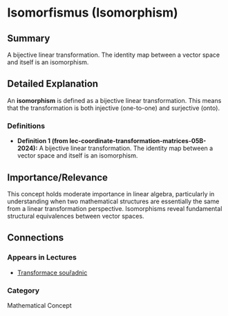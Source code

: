 # Isomorfismus (Isomorphism)

## Summary
A bijective linear transformation. The identity map between a vector space and itself is an isomorphism.

## Detailed Explanation
An **isomorphism** is defined as a bijective linear transformation. This means that the transformation is both injective (one-to-one) and surjective (onto).

### Definitions
*   **Definition 1 (from lec-coordinate-transformation-matrices-05B-2024):** A bijective linear transformation. The identity map between a vector space and itself is an isomorphism.

## Importance/Relevance
This concept holds moderate importance in linear algebra, particularly in understanding when two mathematical structures are essentially the same from a linear transformation perspective. Isomorphisms reveal fundamental structural equivalences between vector spaces.

## Connections
### Appears in Lectures
*   [Transformace souřadnic](lec-coordinate-transformation-matrices-05B-2024)

### Category
Mathematical Concept